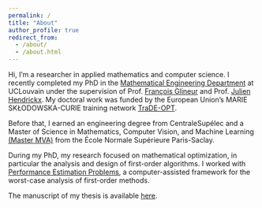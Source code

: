 ```yaml
---
permalink: /
title: "About"
author_profile: true
redirect_from: 
  - /about/
  - /about.html
---
```


Hi, I’m a researcher in applied mathematics and computer science. I recently completed my PhD in the [Mathematical Engineering Department](https://www.uclouvain.be/en/research-institutes/icteam/inma) at UCLouvain under the supervision of Prof. [François Glineur](https://perso.uclouvain.be/francois.glineur/) and Prof. [Julien Hendrickx](https://perso.uclouvain.be/julien.hendrickx/). My doctoral work was funded by the European Union’s MARIE SKŁODOWSKA-CURIE training network [TraDE-OPT](https://trade-opt-itn.eu/).  

Before that, I earned an engineering degree from CentraleSupélec and a Master of Science in Mathematics, Computer Vision, and Machine Learning [(Master MVA)](https://www.master-mva.com/) from the École Normale Supérieure Paris-Saclay.  

During my PhD, my research focused on mathematical optimization, in particular the analysis and design of first-order algorithms. I worked with [Performance Estimation Problems](https://arxiv.org/pdf/1502.05666), a computer-assisted framework for the worst-case analysis of first-order methods.  

The manuscript of my thesis is available [here](http://dial.uclouvain.be/handle/boreal:303997).
